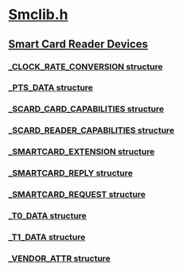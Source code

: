 # [Smclib.h](index.md)
## [Smart Card Reader Devices](../_smartcrd/index.md)
### [_CLOCK_RATE_CONVERSION structure](../smclib/ns-smclib-_clock_rate_conversion.md)
### [_PTS_DATA structure](../smclib/ns-smclib-_pts_data.md)
### [_SCARD_CARD_CAPABILITIES structure](../smclib/ns-smclib-_scard_card_capabilities.md)
### [_SCARD_READER_CAPABILITIES structure](../smclib/ns-smclib-_scard_reader_capabilities.md)
### [_SMARTCARD_EXTENSION structure](../smclib/ns-smclib-_smartcard_extension.md)
### [_SMARTCARD_REPLY structure](../smclib/ns-smclib-_smartcard_reply.md)
### [_SMARTCARD_REQUEST structure](../smclib/ns-smclib-_smartcard_request.md)
### [_T0_DATA structure](../smclib/ns-smclib-_t0_data.md)
### [_T1_DATA structure](../smclib/ns-smclib-_t1_data.md)
### [_VENDOR_ATTR structure](../smclib/ns-smclib-_vendor_attr.md)
